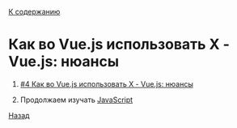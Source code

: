 [К содержанию](../readme.md#введение-в-web-разработку)

# Как во Vue.js использовать Х - Vue.js: нюансы

<!-- 8 минут -->

1. [#4 Как во Vue.js использовать Х - Vue.js: нюансы](https://www.youtube.com/watch?v=orWKmX4xO1g)

1. Продолжаем изучать [JavaScript](https://learn.javascript.ru/symbol)

[Назад](./web_04.md)